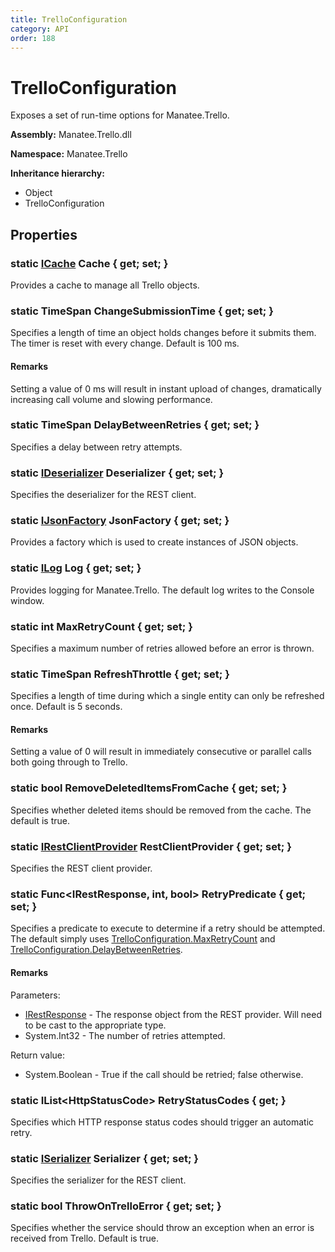 ```yaml
---
title: TrelloConfiguration
category: API
order: 188
---
```


# TrelloConfiguration

Exposes a set of run-time options for Manatee.Trello.

**Assembly:** Manatee.Trello.dll

**Namespace:** Manatee.Trello

**Inheritance hierarchy:**

- Object
- TrelloConfiguration

## Properties

### static [ICache](ICache#icache) Cache { get; set; }

Provides a cache to manage all Trello objects.

### static TimeSpan ChangeSubmissionTime { get; set; }

Specifies a length of time an object holds changes before it submits them. The timer is reset with every change. Default is 100 ms.

#### Remarks

Setting a value of 0 ms will result in instant upload of changes, dramatically increasing call volume and slowing performance.

### static TimeSpan DelayBetweenRetries { get; set; }

Specifies a delay between retry attempts.

### static [IDeserializer](IDeserializer#ideserializer) Deserializer { get; set; }

Specifies the deserializer for the REST client.

### static [IJsonFactory](IJsonFactory#ijsonfactory) JsonFactory { get; set; }

Provides a factory which is used to create instances of JSON objects.

### static [ILog](ILog#ilog) Log { get; set; }

Provides logging for Manatee.Trello. The default log writes to the Console window.

### static int MaxRetryCount { get; set; }

Specifies a maximum number of retries allowed before an error is thrown.

### static TimeSpan RefreshThrottle { get; set; }

Specifies a length of time during which a single entity can only be refreshed once. Default is 5 seconds.

#### Remarks

Setting a value of 0 will result in immediately consecutive or parallel calls both going through to Trello.

### static bool RemoveDeletedItemsFromCache { get; set; }

Specifies whether deleted items should be removed from the cache. The default is true.

### static [IRestClientProvider](IRestClientProvider#irestclientprovider) RestClientProvider { get; set; }

Specifies the REST client provider.

### static Func&lt;IRestResponse, int, bool&gt; RetryPredicate { get; set; }

Specifies a predicate to execute to determine if a retry should be attempted. The default simply uses [TrelloConfiguration.MaxRetryCount](TrelloConfiguration#static-int-maxretrycount--get-set-) and [TrelloConfiguration.DelayBetweenRetries](TrelloConfiguration#static-timespan-delaybetweenretries--get-set-).

#### Remarks

Parameters:

- [IRestResponse](IRestResponse#irestresponse) - The response object from the REST provider. Will need to be cast to the appropriate type.
- System.Int32 - The number of retries attempted.

Return value:

- System.Boolean - True if the call should be retried; false otherwise.

### static IList&lt;HttpStatusCode&gt; RetryStatusCodes { get; }

Specifies which HTTP response status codes should trigger an automatic retry.

### static [ISerializer](ISerializer#iserializer) Serializer { get; set; }

Specifies the serializer for the REST client.

### static bool ThrowOnTrelloError { get; set; }

Specifies whether the service should throw an exception when an error is received from Trello. Default is true.

